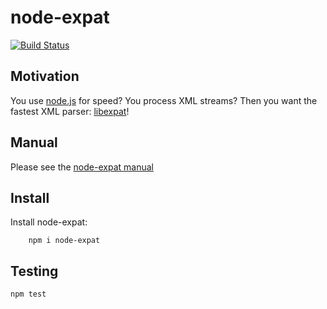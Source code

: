 # node-expat 

[![Build Status](https://travis-ci.org/node-xmpp/node-expat.png)](https://travis-ci.org/node-xmpp/node-expat)

## Motivation 

You use [node.js](http://github.com/ry/node) for speed? You process
XML streams? Then you want the fastest XML parser: [libexpat](http://expat.sourceforge.net/)!

## Manual

Please see the [node-expat manual](http://node-xmpp.github.io/doc/nodeexpat.html)

## Install 

Install node-expat:

```
    npm i node-expat
```

## Testing

```
npm test
```

